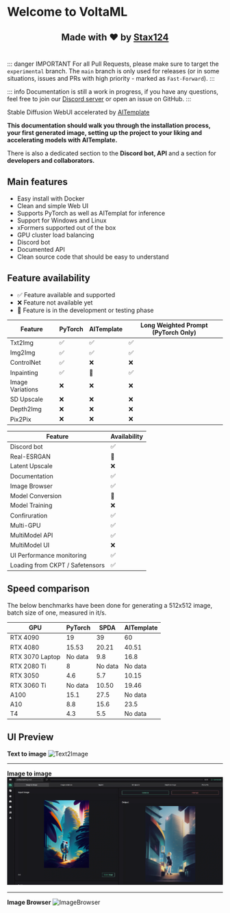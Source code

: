 # Welcome to VoltaML

<h2 align="center" style="border-bottom: 1px solid var(--vp-c-divider); padding-bottom: 24px;">
Made with ❤️ by <a href="https://github.com/Stax124" target="_blank">Stax124</a>
</h2>

::: danger IMPORTANT
For all Pull Requests, please make sure to target the `experimental` branch. The `main` branch is only used for releases (or in some situations, issues and PRs with high priority - marked as `Fast-Forward`).
:::

::: info
Documentation is still a work in progress, if you have any questions, feel free to join our [Discord server](https://discord.gg/pY5SVyHmWm) or open an issue on GitHub.
:::

Stable Diffusion WebUI accelerated by <a href="https://github.com/facebookincubator/AITemplate">AITemplate</a>

**This documentation should walk you through the installation process, your first generated image, setting up the project to your liking and accelerating models with AITemplate.**

There is also a dedicated section to the **Discord bot, API** and a section for **developers and collaborators.**

## Main features

- Easy install with Docker
- Clean and simple Web UI
- Supports PyTorch as well as AITemplat for inference
- Support for Windows and Linux
- xFormers supported out of the box
- GPU cluster load balancing
- Discord bot
- Documented API
- Clean source code that should be easy to understand

## Feature availability

- ✅ Feature available and supported
- ❌ Feature not available yet
- 🚧 Feature is in the development or testing phase

| Feature          | PyTorch | AITemplate | Long Weighted Prompt (PyTorch Only) |
| ---------------- | ------- | ---------- | ----------------------------------- |
| Txt2Img          | ✅      | ✅         | ✅                                  |
| Img2Img          | ✅      | ✅         | ✅                                  |
| ControlNet       | ✅      | ❌         | ❌                                  |
| Inpainting       | ✅      | 🚧         | ✅                                  |
| Image Variations | ❌      | ❌         | ❌                                  |
| SD Upscale       | ❌      | ❌         | ❌                                  |
| Depth2Img        | ❌      | ❌         | ❌                                  |
| Pix2Pix          | ❌      | ❌         | ❌                                  |

| Feature                         | Availability |
| ------------------------------- | ------------ |
| Discord bot                     | ✅           |
| Real-ESRGAN                     | 🚧           |
| Latent Upscale                  | ❌           |
| Documentation                   | ✅           |
| Image Browser                   | ✅           |
| Model Conversion                | 🚧           |
| Model Training                  | ❌           |
| Confiruration                   | ✅           |
| Multi-GPU                       | ✅           |
| MultiModel API                  | ✅           |
| MultiModel UI                   | ❌           |
| UI Performance monitoring       | ✅           |
| Loading from CKPT / Safetensors | ✅           |

## Speed comparison

The below benchmarks have been done for generating a 512x512 image, batch size of one, measured in it/s.

| GPU             | PyTorch | SPDA    | AITemplate |
| --------------- | ------- | ------- | ---------- |
| RTX 4090        | 19      | 39      | 60         |
| RTX 4080        | 15.53   | 20.21   | 40.51      |
| RTX 3070 Laptop | No data | 9.8     | 16.8       |
| RTX 2080 Ti     | 8       | No data | No data    |
| RTX 3050        | 4.6     | 5.7     | 10.15      |
| RTX 3060 Ti     | No data | 10.50   | 19.46      |
| A100            | 15.1    | 27.5    | No data    |
| A10             | 8.8     | 15.6    | 23.5       |
| T4              | 4.3     | 5.5     | No data    |

## UI Preview

**Text to image**
![Text2Image](/static/frontend/frontend-txt2img.webp)

<hr>

**Image to image**
![Image2Image](static/frontend/frontend-img2img.webp)

<hr>

**Image Browser**
![ImageBrowser](/static/frontend/frontend-browser.webp)
